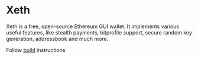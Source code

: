 # Xeth

Xeth is a free, open-source Ethereum GUI wallet. It implements various useful features, like stealth payments, bitprofile support, secure random key generation, addressbook and much more.


Follow [build](doc/build.md) instructions
